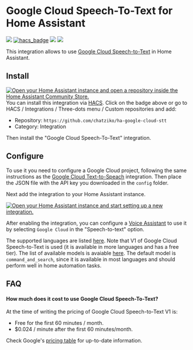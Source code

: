 # Google Cloud Speech-To-Text for Home Assistant

[![](https://img.shields.io/github/release/chatziko/ha-google-cloud-stt/all.svg?style=for-the-badge)](https://github.com/chatziko/ha-google-cloud-stt/releases)
[![hacs_badge](https://img.shields.io/badge/HACS-Default-41BDF5.svg?style=for-the-badge)](https://github.com/hacs/integration)
[![](https://img.shields.io/badge/MAINTAINER-%40chatziko-red?style=for-the-badge)](https://github.com/chatziko)
[![](https://img.shields.io/badge/COMMUNITY-FORUM-success?style=for-the-badge)](https://community.home-assistant.io)


This integration allows to use [Google Cloud Speech-to-Text](https://cloud.google.com/speech-to-text) in Home Assistant.

## Install

[![Open your Home Assistant instance and open a repository inside the Home Assistant Community Store.](https://my.home-assistant.io/badges/hacs_repository.svg)](https://my.home-assistant.io/redirect/hacs_repository/?owner=chatziko&repository=ha-google-cloud-stt&category=integration)
You can install this integration via [HACS](https://hacs.xyz/). Click on the badge above or go to HACS / Integrations / Three-dots menu / Custom repositories
and add:
- Repository: `https://github.com/chatziko/ha-google-cloud-stt`
- Category: Integration

Then install the "Google Cloud Speech-To-Text" integration.


## Configure

To use it you need to configure a Google Cloud project, following the same instructions as the
[Google Cloud Text-to-Speach](https://www.home-assistant.io/integrations/google_cloud) integration.
Then place the JSON file with the API key you downloaded in the `config` folder.

Next add the integration to your Home Assistant instance.

[![Open your Home Assistant instance and start setting up a new integration.](https://my.home-assistant.io/badges/config_flow_start.svg)](https://my.home-assistant.io/redirect/config_flow_start/?domain=google_cloud_stt)

After enabling the integration, you can configure a [Voice Assistant](https://www.home-assistant.io/blog/2023/04/27/year-of-the-voice-chapter-2/#composing-voice-assistants)
to use it by selecting `Google Cloud` in the "Speech-to-text" option.

The supported languages are listed [here](https://cloud.google.com/speech-to-text/docs/speech-to-text-supported-languages).
Note that V1 of Google Cloud Speech-to-Text is used (it is available in more languages and has a free tier).
The list of available models is avaiable [here](https://cloud.google.com/speech-to-text/docs/speech-to-text-requests#select-model). The default model
is `command_and_search`, since it is available in most languages and should perform well in home automation tasks.


## FAQ

#### How much does it cost to use Google Cloud Speech-To-Text?

At the time of writing the pricing of Google Cloud Speech-to-Text V1 is:
- Free for the first 60 minutes / month.
- $0.024 / minute after the first 60 minutes/month.

Check Google's [pricing table](https://cloud.google.com/speech-to-text/pricing#pricing_table) for up-to-date information.